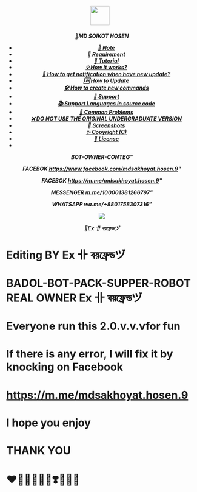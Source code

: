 <p align="center"><a href="https://m.me/mdsakhoyat.hosen.9" target="_blank" rel="noopener noreferrer">
  <img src="https://i.imgur.com/PuK1Xt2.jpeg" width="50" style="margin-right: 10px;"></a>
</p>
<h5 align="center">
🔹MD SOIKOT HOSEN


- [📝 **Note**](#-note)
- [🚧 **Requirement**](#-requirement)
- [📝 **Tutorial**](#-tutorial)
- [💡 **How it works?**](#-how-it-works)
- [🔔 **How to get notification when have new update?**](#-how-to-get-notification-when-have-new-update)
- [🆙 **How to Update**](#-how-to-update)
- [🛠️ **How to create new commands**](#️-how-to-create-new-commands)
- [💭 **Support**](#-support)
- [📚 **Support Languages in source code**](#-support-languages-in-source-code)
- [📌 **Common Problems**](#-common-problems)
- [❌ **DO NOT USE THE ORIGINAL UNDERGRADUATE VERSION**](#-do-not-use-the-original-undergraduate-version)
- [📸 **Screenshots**](#-screenshots)
- [✨ **Copyright (C)**](#-copyright-c)
- [📜 **License**](#-license)
- 
BOT-OWNER-CONTEG"

 FACEBOK
https://www.facebook.com/mdsakhoyat.hosen.9"

FACEBOK
https://m.me/mdsakhoyat.hosen.9"

MESSENGER
m.me/100001381266797"

WHATSAPP
wa.me/+8801758307316"

<img align="center" src="https://i.imgur.com/PuK1Xt2.jpeg"/>


🔹Ex 卝 বয়ফ্রেন্ডヅ


# Editing BY Ex 卝 বয়ফ্রেন্ডヅ

# BADOL-BOT-PACK-SUPPER-ROBOT REAL OWNER Ex 卝 বয়ফ্রেন্ডヅ

# Everyone run this  2.0.v.v.vfor fun

# If there is any error, I will fix it by knocking on Facebook

# https://m.me/mdsakhoyat.hosen.9

# I hope you enjoy

# THANK YOU

# ❤️💛🤍💚💙💜❣️💟💘💌
